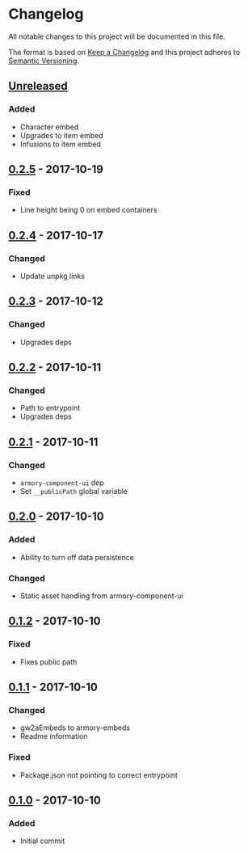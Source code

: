 # Changelog

All notable changes to this project will be documented in this file.

The format is based on [Keep a Changelog](http://keepachangelog.com/)
and this project adheres to [Semantic Versioning](http://semver.org/).

## [Unreleased][]
### Added
- Character embed
- Upgrades to item embed
- Infusions to item embed

## [0.2.5][] - 2017-10-19
### Fixed
- Line height being 0 on embed containers

## [0.2.4][] - 2017-10-17
### Changed
- Update unpkg links

## [0.2.3][] - 2017-10-12
### Changed
- Upgrades deps

## [0.2.2][] - 2017-10-11
### Changed
- Path to entrypoint
- Upgrades deps

## [0.2.1][] - 2017-10-11
### Changed
- `armory-component-ui` dep
- Set `__publicPath` global variable

## [0.2.0][] - 2017-10-10
### Added
- Ability to turn off data persistence

### Changed
- Static asset handling from armory-component-ui

## [0.1.2][] - 2017-10-10
### Fixed
- Fixes public path

## [0.1.1][] - 2017-10-10
### Changed
- gw2aEmbeds to armory-embeds
- Readme information

### Fixed
- Package.json not pointing to correct entrypoint

## [0.1.0][] - 2017-10-10
### Added
- Initial commit

[Unreleased]: https://github.com/madou/armory-embeds/compare/v0.2.5...HEAD
[0.2.5]: https://github.com/madou/armory-embeds/compare/v0.2.4...v0.2.5
[0.2.4]: https://github.com/madou/armory-embeds/compare/v0.2.3...v0.2.4
[0.2.3]: https://github.com/madou/armory-embeds/compare/v0.2.2...v0.2.3
[0.2.2]: https://github.com/madou/armory-embeds/compare/v0.2.1...v0.2.2
[0.2.1]: https://github.com/madou/armory-embeds/compare/v0.2.0...v0.2.1
[0.2.0]: https://github.com/madou/armory-embeds/compare/v0.1.2...v0.2.0
[0.1.2]: https://github.com/madou/armory-embeds/compare/v0.1.1...v0.1.2
[0.1.1]: https://github.com/madou/armory-embeds/compare/v0.1.0...v0.1.1
[0.1.0]: https://github.com/madou/armory-embeds/tree/v0.1.0
